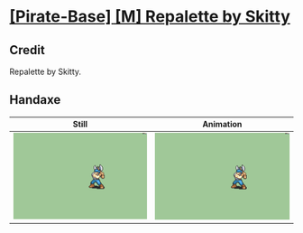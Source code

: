 # [\[Pirate-Base\] \[M\] Repalette by Skitty](../)

## Credit

Repalette by Skitty.
	
## Handaxe

| Still | Animation |
| :---: | :-------: |
| ![Handaxe still](./Handaxe_000.png) | ![Handaxe animation](./Handaxe.gif) |

